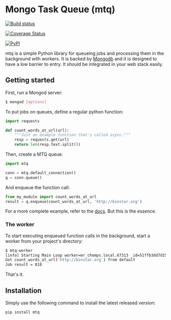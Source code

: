 Mongo Task Queue (mtq)
========================

 [![Build status][mtq.png]][travis]
 
 [![Coverage Status][coveralls.png]][coveralls]

 [![PyPI][pypi.png]][pypi]


mtq is a simple Python library for queueing jobs and processing them in the background with workers. 
It is backed by [Mongodb][m] and it is designed to have a low barrier to entry. 
It should be integrated in your web stack easily.

## Getting started

First, run a Mongod server:

```bash
$ mongod [options]
```

To put jobs on queues, define a regular python function:

```python
import requests

def count_words_at_url(url):
    """Just an example function that's called async."""
    resp = requests.get(url)
    return len(resp.text.split())
```

Then, create a MTQ queue:

```python
import mtq

conn = mtq.default_connection()
q = conn.queue()
```


And enqueue the function call:

```python
from my_module import count_words_at_url
result = q.enqueue(count_words_at_url, 'http://binstar.org')
```

For a more complete example, refer to the [docs][d].  But this is the essence.


### The worker

To start executing enqueued function calls in the background, start a worker
from your project's directory:

```bash
$ mtq-worker 
[info] Starting Main Loop worker=mr_chomps.local.67313 _id=51ffb3dd7d150a06f28b1e11
Got count_words_at_url('http://binstar.org') from default
Job result = 818
```

That's it.


## Installation

Simply use the following command to install the latest released version:

    pip install mtq


[mtq.png]: https://secure.travis-ci.org/srossross/mtq.png?branch=master
[travis]: https://secure.travis-ci.org/srossross/mtq

[coveralls.png]: https://coveralls.io/repos/srossross/mtq/badge.png?branch=master
[coveralls]: https://coveralls.io/r/srossross/mtq?branch=master

[pypi.png]: https://pypip.in/v/mtq/badge.png
[pypi]: https://crate.io/packages/mtq

[m]: http://www.mongodb.org/
[d]: http://example.com

